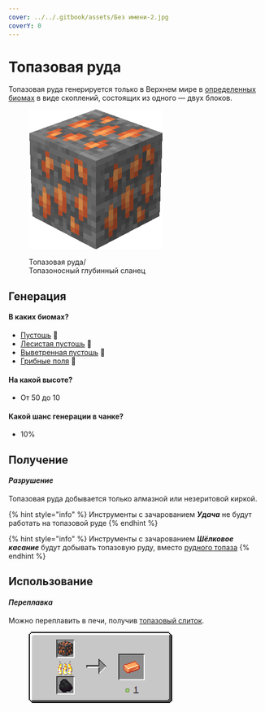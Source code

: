 ```yaml
---
cover: ../../.gitbook/assets/Без имени-2.jpg
coverY: 0
---
```


# Топазовая руда

Топазовая руда генерируется только в Верхнем мире в [определенных биомах](topazovaya-ruda.md#v-kakikh-biomakh) в виде скоплений, состоящих из одного — двух блоков.

<figure><img src="../../.gitbook/assets/orange_ore.gif" alt=""><figcaption><p>Топазовая руда/<br>Топазоносный глубинный сланец</p></figcaption></figure>

## Генерация

#### В каких биомах?

* [Пустошь](https://minecraft.fandom.com/ru/wiki/%D0%9F%D1%83%D1%81%D1%82%D0%BE%D1%88%D1%8C) 🔗
* [Лесистая пустошь](https://minecraft.fandom.com/ru/wiki/%D0%9B%D0%B5%D1%81%D0%B8%D1%81%D1%82%D0%B0%D1%8F\_%D0%BF%D1%83%D1%81%D1%82%D0%BE%D1%88%D1%8C) 🔗
* [Выветренная пустошь](https://minecraft.fandom.com/ru/wiki/%D0%92%D1%8B%D0%B2%D0%B5%D1%82%D1%80%D0%B5%D0%BD%D0%BD%D0%B0%D1%8F\_%D0%BF%D1%83%D1%81%D1%82%D0%BE%D1%88%D1%8C) 🔗
* [Грибные поля](https://minecraft.fandom.com/ru/wiki/%D0%93%D1%80%D0%B8%D0%B1%D0%BD%D1%8B%D0%B5\_%D0%BF%D0%BE%D0%BB%D1%8F) 🔗

#### На какой высоте?

* От 50 до 10

#### Какой шанс генерации в чанке?

* 10%

## Получение

#### _Разрушение_

Топазовая руда добывается только алмазной или незеритовой киркой.

{% hint style="info" %}
Инструменты с зачарованием _**Удача**_ не будут работать на топазовой руде
{% endhint %}

{% hint style="info" %}
Инструменты с зачарованием _**Шёлковое касание**_ будут добывать топазовую руду, вместо [рудного топаза](../materialy/metally-i-mineraly/rudnyi-topaz.md)
{% endhint %}

## Использование

#### _Переплавка_

Можно переплавить в печи, получив [топазовый слиток](../materialy/metally-i-mineraly/topazovyi-slitok.md).

<figure><img src="../../.gitbook/assets/orange_ore_ingot_result.gif" alt=""><figcaption></figcaption></figure>
